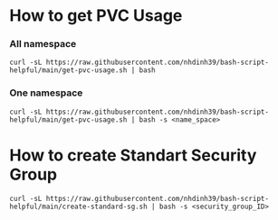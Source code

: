 # How to get PVC Usage
### All namespace
```
curl -sL https://raw.githubusercontent.com/nhdinh39/bash-script-helpful/main/get-pvc-usage.sh | bash
```

### One namespace
```
curl -sL https://raw.githubusercontent.com/nhdinh39/bash-script-helpful/main/get-pvc-usage.sh | bash -s <name_space>
```
# How to create Standart Security Group
```
curl -sL https://raw.githubusercontent.com/nhdinh39/bash-script-helpful/main/create-standard-sg.sh | bash -s <security_group_ID>
```
